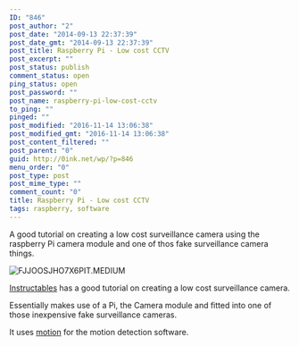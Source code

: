 ```yaml
---
ID: "846"
post_author: "2"
post_date: "2014-09-13 22:37:39"
post_date_gmt: "2014-09-13 22:37:39"
post_title: Raspberry Pi - Low cost CCTV
post_excerpt: ""
post_status: publish
comment_status: open
ping_status: open
post_password: ""
post_name: raspberry-pi-low-cost-cctv
to_ping: ""
pinged: ""
post_modified: "2016-11-14 13:06:38"
post_modified_gmt: "2016-11-14 13:06:38"
post_content_filtered: ""
post_parent: "0"
guid: http://0ink.net/wp/?p=846
menu_order: "0"
post_type: post
post_mime_type: ""
comment_count: "0"
title: Raspberry Pi - Low cost CCTV
tags: raspberry, software
---
```


A good tutorial on creating a low cost surveillance camera using
the raspberry Pi camera module and one of thos fake surveillance
camera things.

![FJJOOSJHO7X6PIT.MEDIUM]({static}/images/2014/FJJOOSJHO7X6PIT.MEDIUM.jpg)

[Instructables](http://www.instructables.com/id/Raspberry-Pi-as-low-cost-HD-surveillance-camera/) has a good tutorial on creating a low cost surveillance camera.

Essentially makes use of a Pi, the Camera module and fitted into one of those inexpensive fake surveillance cameras.

It uses [motion](http://www.lavrsen.dk/foswiki/bin/view/Motion) for the motion detection software.
